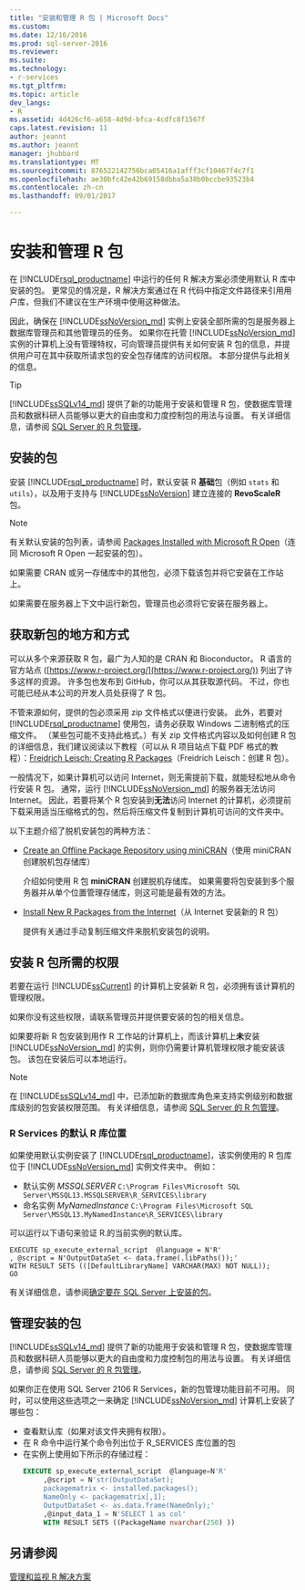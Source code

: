 ```yaml
---
title: "安装和管理 R 包 | Microsoft Docs"
ms.custom: 
ms.date: 12/16/2016
ms.prod: sql-server-2016
ms.reviewer: 
ms.suite: 
ms.technology:
- r-services
ms.tgt_pltfrm: 
ms.topic: article
dev_langs:
- R
ms.assetid: 4d426cf6-a658-4d9d-bfca-4cdfc8f1567f
caps.latest.revision: 11
author: jeannt
ms.author: jeannt
manager: jhubbard
ms.translationtype: MT
ms.sourcegitcommit: 876522142756bca05416a1afff3cf10467f4c7f1
ms.openlocfilehash: ae30bfc42e42b69158dbba5a38b0bccbe93523b4
ms.contentlocale: zh-cn
ms.lasthandoff: 09/01/2017

---
```

# <a name="installing-and-managing-r-packages"></a>安装和管理 R 包
 在 [!INCLUDE[rsql_productname](../../includes/rsql-productname-md.md)] 中运行的任何 R 解决方案必须使用默认 R 库中安装的包。 更常见的情况是，R 解决方案通过在 R 代码中指定文件路径来引用用户库，但我们不建议在生产环境中使用这种做法。

因此，确保在 [!INCLUDE[ssNoVersion_md](../../includes/ssnoversion-md.md)] 实例上安装全部所需的包是服务器上数据库管理员和其他管理员的任务。 如果你在托管 [!INCLUDE[ssNoVersion_md](../../includes/ssnoversion-md.md)] 实例的计算机上没有管理特权，可向管理员提供有关如何安装 R 包的信息，并提供用户可在其中获取所请求包的安全包存储库的访问权限。 本部分提供与此相关的信息。 

> [!TIP]
> [!INCLUDE[ssSQLv14_md](../../includes/sssqlv14-md.md)] 提供了新的功能用于安装和管理 R 包，使数据库管理员和数据科研人员能够以更大的自由度和力度控制包的用法与设置。 有关详细信息，请参阅 [SQL Server 的 R 包管理](../../advanced-analytics/r-services/r-package-management-for-sql-server-r-services.md)。 

## <a name="installed-packages"></a>安装的包
安装 [!INCLUDE[rsql_productname](../../includes/rsql-productname-md.md)] 时，默认安装 R **基础**包（例如 `stats` 和 `utils`），以及用于支持与 [!INCLUDE[ssNoVersion](../../includes/ssnoversion-md.md)] 建立连接的 **RevoScaleR** 包。  
  
 
> [!NOTE]  
>  有关默认安装的包列表，请参阅 [Packages Installed with Microsoft R Open](https://mran.microsoft.com/rro/installed/)（连同 Microsoft R Open 一起安装的包）。  

 如果需要 CRAN 或另一存储库中的其他包，必须下载该包并将它安装在工作站上。  
  
 如果需要在服务器上下文中运行新包，管理员也必须将它安装在服务器上。   
   
## <a name="where-and-how-to-get-new-packages"></a>获取新包的地方和方式  
 可以从多个来源获取 R 包，最广为人知的是 CRAN 和 Bioconductor。 R 语言的官方站点 ([https://www.r-project.org/](https://www.r-project.org/)) 列出了许多这样的资源。 许多包也发布到 GitHub，你可以从其获取源代码。 不过，你也可能已经从本公司的开发人员处获得了 R 包。  
  
 不管来源如何，提供的包必须采用 zip 文件格式以便进行安装。 此外，若要对 [!INCLUDE[rsql_productname](../../includes/rsql-productname-md.md)] 使用包，请务必获取 Windows 二进制格式的压缩文件。 （某些包可能不支持此格式。）有关 zip 文件格式内容以及如何创建 R 包的详细信息，我们建议阅读以下教程（可以从 R 项目站点下载 PDF 格式的教程）：[Freidrich Leisch: Creating R Packages](http://cran.r-project.org/doc/contrib/Leisch-CreatingPackages.pdf)（Freidrich Leisch：创建 R 包）。 
  
 一般情况下，如果计算机可以访问 Internet，则无需提前下载，就能轻松地从命令行安装 R 包。  通常，运行 [!INCLUDE[ssNoVersion_md](../../includes/ssnoversion-md.md)] 的服务器无法访问 Internet。  因此，若要将某个 R 包安装到**无法**访问 Internet 的计算机，必须提前下载采用适当压缩格式的包，然后将压缩文件复制到计算机可访问的文件夹中。 
 
 以下主题介绍了脱机安装包的两种方法： 

+ [Create an Offline Package Repository using miniCRAN](../../advanced-analytics/r-services/create-a-local-package-repository-using-minicran.md)（使用 miniCRAN 创建脱机包存储库）

  介绍如何使用 R 包 **miniCRAN** 创建脱机存储库。 如果需要将包安装到多个服务器并从单个位置管理存储库，则这可能是最有效的方法。 
+ [Install New R Packages from the Internet](../../advanced-analytics/r-services/install-additional-r-packages-on-sql-server.md)（从 Internet 安装新的 R 包）

  提供有关通过手动复制压缩文件来脱机安装包的说明。   

## <a name="permissions-required-for-installing-r-packages"></a>安装 R 包所需的权限  
  
若要在运行 [!INCLUDE[ssCurrent](../../includes/sscurrent-md.md)] 的计算机上安装新 R 包，必须拥有该计算机的管理权限。   

如果你没有这些权限，请联系管理员并提供要安装的包的相关信息。  
  

如果要将新 R 包安装到用作 R 工作站的计算机上，而该计算机上**未**安装 [!INCLUDE[ssNoVersion_md](../../includes/ssnoversion-md.md)] 的实例，则你仍需要计算机管理权限才能安装该包。 该包在安装后可以本地运行。  
 
> [!NOTE]
> 在 [!INCLUDE[ssSQLv14_md](../../includes/sssqlv14-md.md)] 中，已添加新的数据库角色来支持实例级别和数据库级别的包安装权限范围。 有关详细信息，请参阅 [SQL Server 的 R 包管理](../../advanced-analytics/r-services/r-package-management-for-sql-server-r-services.md)。
 

### <a name="location-of-default-r-library-location-for-r-services"></a>R Services 的默认 R 库位置

如果使用默认实例安装了 [!INCLUDE[rsql_productname](../../includes/rsql-productname-md.md)]，该实例使用的 R 包库位于 [!INCLUDE[ssNoVersion_md](../../includes/ssnoversion-md.md)] 实例文件夹中。 例如： 

+ 默认实例 _MSSQLSERVER_
  `C:\Program Files\Microsoft SQL Server\MSSQL13.MSSQLSERVER\R_SERVICES\library`
+ 命名实例 _MyNamedInstance_
  `C:\Program Files\Microsoft SQL Server\MSSQL13.MyNamedInstance\R_SERVICES\library` 


可以运行以下语句来验证 R.的当前实例的默认库。 
~~~~
EXECUTE sp_execute_external_script  @language = N'R'
, @script = N'OutputDataSet <- data.frame(.libPaths());'
WITH RESULT SETS (([DefaultLibraryName] VARCHAR(MAX) NOT NULL));
GO
~~~~

有关详细信息，请参阅[确定要在 SQL Server 上安装的包](../../advanced-analytics/r-services/determine-which-packages-are-installed-on-sql-server.md)。

## <a name="managing-installed-packages"></a>管理安装的包

[!INCLUDE[ssSQLv14_md](../../includes/sssqlv14-md.md)] 提供了新的功能用于安装和管理 R 包，使数据库管理员和数据科研人员能够以更大的自由度和力度控制包的用法与设置。 有关详细信息，请参阅 [SQL Server 的 R 包管理](../../advanced-analytics/r-services/r-package-management-for-sql-server-r-services.md)。 

如果你正在使用 SQL Server 2106 R Services，新的包管理功能目前不可用。 同时，可以使用这些选项之一来确定 [!INCLUDE[ssNoVersion_md](../../includes/ssnoversion-md.md)] 计算机上安装了哪些包：

+ 查看默认库（如果对该文件夹拥有权限）。
+ 在 R 命令中运行某个命令列出位于 R_SERVICES 库位置的包
+ 在实例上使用如下所示的存储过程：
   ```SQL
   EXECUTE sp_execute_external_script  @language=N'R'  
        ,@script = N'str(OutputDataSet);  
        packagematrix <- installed.packages();  
        NameOnly <- packagematrix[,1];  
        OutputDataSet <- as.data.frame(NameOnly);'  
        ,@input_data_1 = N'SELECT 1 as col'  
        WITH RESULT SETS ((PackageName nvarchar(250) ))   
   ```


 ## <a name="see-also"></a>另请参阅  
 [管理和监视 R 解决方案](../../advanced-analytics/r-services/managing-and-monitoring-r-solutions.md)  

